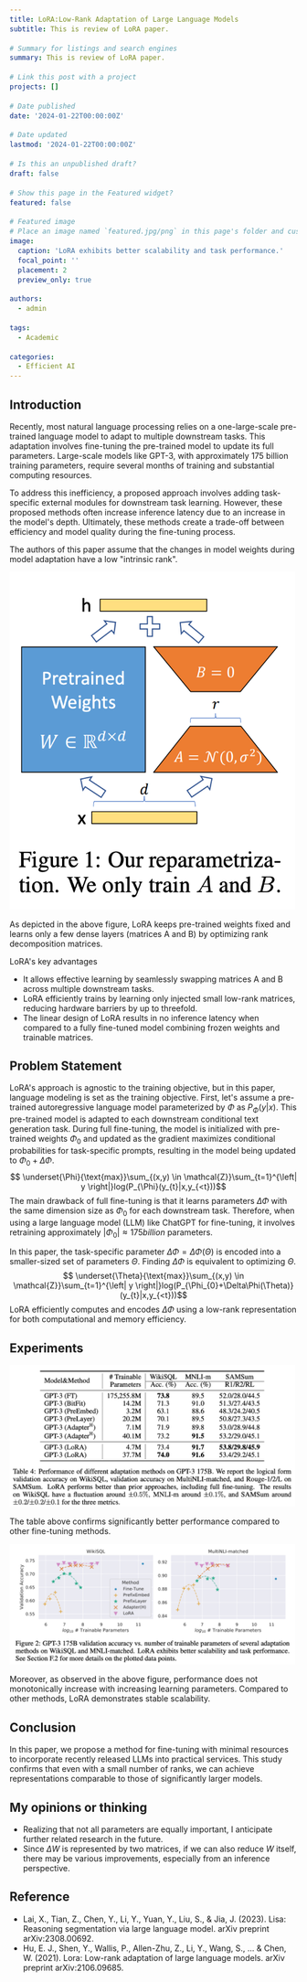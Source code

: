 ```yaml
---
title: LoRA:Low-Rank Adaptation of Large Language Models
subtitle: This is review of LoRA paper. 

# Summary for listings and search engines
summary: This is review of LoRA paper.

# Link this post with a project
projects: []

# Date published
date: '2024-01-22T00:00:00Z'

# Date updated
lastmod: '2024-01-22T00:00:00Z'

# Is this an unpublished draft?
draft: false

# Show this page in the Featured widget?
featured: false

# Featured image
# Place an image named `featured.jpg/png` in this page's folder and customize its options here.
image:
  caption: 'LoRA exhibits better scalability and task performance.'
  focal_point: ''
  placement: 2
  preview_only: true

authors:
  - admin

tags:
  - Academic

categories:
  - Efficient AI
---
```


## Introduction
Recently, most natural language processing relies on a one-large-scale pre-trained language model to adapt to multiple downstream tasks. This adaptation involves fine-tuning the pre-trained model to update its full parameters. Large-scale models like GPT-3, with approximately 175 billion training parameters, require several months of training and substantial computing resources.

To address this inefficiency, a proposed approach involves adding task-specific external modules for downstream task learning. However, these proposed methods often increase inference latency due to an increase in the model's depth. Ultimately, these methods create a trade-off between efficiency and model quality during the fine-tuning process.

The authors of this paper assume that the changes in model weights during model adaptation have a low "intrinsic rank".

<img src="Idea.png" alt="Idea" width="500"/>

As depicted in the above figure, LoRA keeps pre-trained weights fixed and learns only a few dense layers (matrices A and B) by optimizing rank decomposition matrices.

LoRA's key advantages
- It allows effective learning by seamlessly swapping matrices A and B across multiple downstream tasks.
- LoRA efficiently trains by learning only injected small low-rank matrices, reducing hardware barriers by up to threefold.
- The linear design of LoRA results in no inference latency when compared to a fully fine-tuned model combining frozen weights and trainable matrices.


## Problem Statement
LoRA's approach is agnostic to the training objective, but in this paper, language modeling is set as the training objective. 
First, let's assume a pre-trained autoregressive language model parameterized by $\Phi$ as $P_{\Phi}(y|x)$. 
This pre-trained model is adapted to each downstream conditional text generation task.
During full fine-tuning, the model is initialized with pre-trained weights $\Phi_{0}$ and updated as the gradient maximizes conditional probabilities for task-specific prompts, resulting in the model being updated to $\Phi_{0}+\Delta\Phi$.
$$ \underset{\Phi}{\text{max}}\sum_{(x,y) \in \mathcal{Z}}\sum_{t=1}^{\left| y \right|}log(P_{\Phi}(y_{t}|x,y_{<t}))$$
The main drawback of full fine-tuning is that it learns parameters $\Delta\Phi$ with the same dimension size as $\Phi_{0}$ for each downstream task. Therefore, when using a large language model (LLM) like ChatGPT for fine-tuning, it involves retraining approximately $|\Phi_{0}| \approx 175 billion$ parameters.

In this paper, the task-specific parameter $\Delta\Phi = \Delta\Phi(\Theta)$ is encoded into a smaller-sized set of parameters $\Theta$. 
Finding $\Delta\Phi$ is equivalent to optimizing $\Theta$.
 $$ \underset{\Theta}{\text{max}}\sum_{(x,y) \in \mathcal{Z}}\sum_{t=1}^{\left| y \right|}log(P_{\Phi_{0}+\Delta\Phi(\Theta)}(y_{t}|x,y_{<t}))$$
LoRA efficiently computes and encodes $\Delta\Phi$ using a low-rank representation for both computational and memory efficiency.

## Experiments

<img src="results1.png" alt="Idea" width="500"/>

The table above confirms significantly better performance compared to other fine-tuning methods.


<img src="results2.png" alt="Idea" width="500"/>

Moreover, as observed in the above figure, performance does not monotonically increase with increasing learning parameters. Compared to other methods, LoRA demonstrates stable scalability.


## Conclusion
In this paper, we propose a method for fine-tuning with minimal resources to incorporate recently released LLMs into practical services. This study confirms that even with a small number of ranks, we can achieve representations comparable to those of significantly larger models.


## My opinions or thinking
- Realizing that not all parameters are equally important, I anticipate further related research in the future.
- Since $\Delta W$ is represented by two matrices, if we can also reduce $W$ itself, there may be various improvements, especially from an inference perspective.

## Reference
- Lai, X., Tian, Z., Chen, Y., Li, Y., Yuan, Y., Liu, S., & Jia, J. (2023). Lisa: Reasoning segmentation via large language model. arXiv preprint arXiv:2308.00692.
- Hu, E. J., Shen, Y., Wallis, P., Allen-Zhu, Z., Li, Y., Wang, S., ... & Chen, W. (2021). Lora: Low-rank adaptation of large language models. arXiv preprint arXiv:2106.09685.